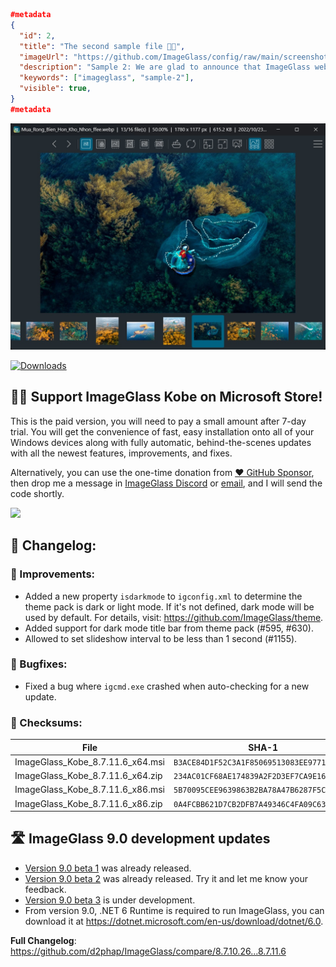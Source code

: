 ```json
#metadata
{
  "id": 2,
  "title": "The second sample file 😵‍💫",
  "imageUrl": "https://github.com/ImageGlass/config/raw/main/screenshots/v8.7/8.7_2.jpg?raw=true",
  "description": "Sample 2: We are glad to announce that ImageGlass website has been opened.",
  "keywords": ["imageglass", "sample-2"],
  "visible": true,
}
#metadata
```


<img width="640" alt="ImageGlass 8.7.11.6" src="https://github.com/ImageGlass/config/raw/main/screenshots/v8.7/8.7_1.jpg?raw=true">

[![Downloads](https://img.shields.io/github/downloads/d2phap/imageglass/8.7.11.6/total?color=%23016485&label=downloads&style=for-the-badge)](https://imageglass.org/download)


## 👐🏿 Support ImageGlass Kobe on Microsoft Store!
This is the paid version, you will need to pay a small amount after 7-day trial. You will get the convenience of fast, easy installation onto all of your Windows devices along with fully automatic, behind-the-scenes updates with all the newest features, improvements, and fixes.

Alternatively, you can use the one-time donation from [❤️ GitHub Sponsor](https://github.com/sponsors/d2phap), then drop me a message in [ImageGlass Discord](https://discord.com/channels/818852544859209748/818852544859209751) or [email](https://imageglass.org/about), and I will send the code shortly.

<a href="https://www.microsoft.com/store/productId/9N33VZK3C7TH?cid=GitHubRelease&referrer=appbadge&source=GithubD2phap">
  <img height="69" src="https://user-images.githubusercontent.com/3154213/197670614-b9ecc804-ebb2-44cc-88c3-5dd321564a51.svg" />
</a>


## 📝 Changelog:

### 🔮 Improvements:
- Added a new property `isdarkmode` to `igconfig.xml` to determine the theme pack is dark or light mode. If it's not defined, dark mode will be used by default. For details, visit: https://github.com/ImageGlass/theme.
- Added support for dark mode title bar from theme pack (#595, #630).
- Allowed to set slideshow interval to be less than 1 second (#1155).

### 🐛 Bugfixes:
- Fixed a bug where `igcmd.exe` crashed when auto-checking for a new update.


### 🥒 Checksums:

File | SHA-1
-- | --
ImageGlass_Kobe_8.7.11.6_x64.msi | `B3ACE84D1F52C3A1F85069513083EE9771453CA1`
ImageGlass_Kobe_8.7.11.6_x64.zip | `234AC01CF68AE174839A2F2D3EF7CA9E16606C7F`
ImageGlass_Kobe_8.7.11.6_x86.msi | `5B70095CEE9639863B2BA78A47B6287F5CFCBCB3`
ImageGlass_Kobe_8.7.11.6_x86.zip | `0A4FCBB621D7CB2DFB7A49346C4FA09C635C2B05`


## 🛣 ImageGlass 9.0 development updates
- [Version 9.0 beta 1](https://github.com/d2phap/ImageGlass/releases/tag/9.0.1.514) was already released.
- [Version 9.0 beta 2](https://github.com/d2phap/ImageGlass/releases/tag/9.0.2.904) was already released. Try it and let me know your feedback.
- [Version 9.0 beta 3](https://github.com/d2phap/ImageGlass/projects/13) is under development.
- From version 9.0, .NET 6 Runtime is required to run ImageGlass, you can download it at https://dotnet.microsoft.com/en-us/download/dotnet/6.0.


**Full Changelog**: https://github.com/d2phap/ImageGlass/compare/8.7.10.26...8.7.11.6
